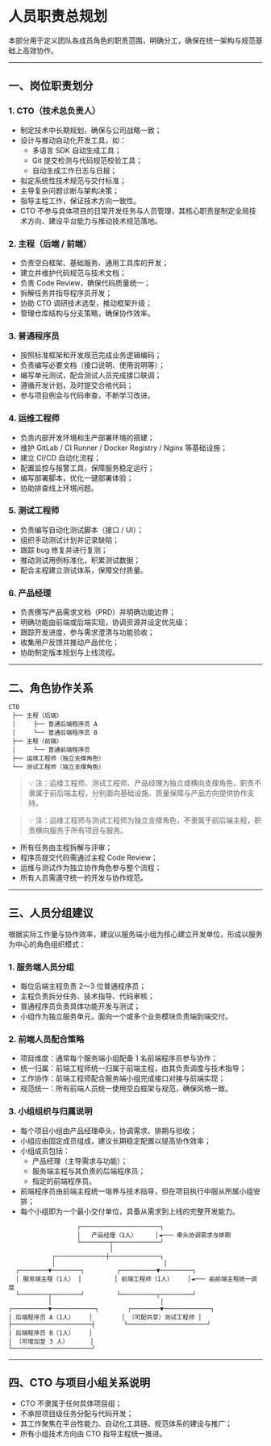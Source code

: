 # 人员职责总规划

本部分用于定义团队各成员角色的职责范围，明确分工，确保在统一架构与规范基础上高效协作。

---

## 一、岗位职责划分

### 1. CTO（技术总负责人）
- 制定技术中长期规划，确保与公司战略一致；
- 设计与推动自动化开发工具，如：
  - 多语言 SDK 自动生成工具；
  - Git 提交检测与代码规范校验工具；
  - 自动生成工作日志与日报；
- 拟定系统性技术规范与交付标准；
- 主导复杂问题诊断与架构决策；
- 指导主程工作，保证技术方向一致性。
- CTO 不参与具体项目的日常开发任务与人员管理，其核心职责是制定全局技术方向、建设平台能力与推动技术规范落地。

### 2. 主程（后端 / 前端）
- 负责空白框架、基础服务、通用工具库的开发；
- 建立并维护代码规范与技术文档；
- 负责 Code Review，确保代码质量统一；
- 拆解任务并指导程序员开发；
- 协助 CTO 调研技术选型，推动框架升级；
- 管理仓库结构与分支策略，确保协作效率。

### 3. 普通程序员
- 按照标准框架和开发规范完成业务逻辑编码；
- 负责编写必要文档（接口说明、使用说明等）；
- 编写单元测试，配合测试人员完成接口联调；
- 遵循开发计划，及时提交合格代码；
- 参与项目例会与代码审查，不断学习改进。

### 4. 运维工程师
- 负责内部开发环境和生产部署环境的搭建；
- 维护 GitLab / CI Runner / Docker Registry / Nginx 等基础设施；
- 建立 CI/CD 自动化流程；
- 配置监控与报警工具，保障服务稳定运行；
- 编写部署脚本，优化一键部署体验；
- 协助排查线上环境问题。

### 5. 测试工程师
- 负责编写自动化测试脚本（接口 / UI）；
- 组织手动测试计划并记录缺陷；
- 跟踪 bug 修复并进行复测；
- 推动测试用例标准化，积累测试数据；
- 配合主程建立测试体系，保障交付质量。

### 6. 产品经理
- 负责撰写产品需求文档（PRD）并明确功能边界；
- 明确功能由前端或后端实现，协调资源并设定优先级；
- 跟踪开发进度，参与需求澄清与功能验收；
- 收集用户反馈并推动产品优化；
- 协助制定版本规划与上线流程。

---

## 二、角色协作关系

```
CTO
 ├── 主程（后端）
 │     ├── 普通后端程序员 A
 │     └── 普通后端程序员 B
 ├── 主程（前端）
 │     └── 普通前端程序员
 ├── 运维工程师（独立支撑角色）
 └── 测试工程师（独立支撑角色）
```

> 💡 注：运维工程师、测试工程师、产品经理为独立或横向支撑角色，职责不隶属于前后端主程，分别面向基础设施、质量保障与产品方向提供协作支持。

> 💡 注：运维工程师与测试工程师为独立支撑角色，不隶属于前后端主程，职责横向服务于所有项目与服务。

- 所有任务由主程拆解与评审；
- 程序员提交代码需通过主程 Code Review；
- 运维与测试作为独立协作角色参与整个流程；
- 所有人员需遵守统一的开发与协作规范。

---

## 三、人员分组建议

根据实际工作量与协作效率，建议以服务端小组为核心建立开发单位，形成以服务为中心的角色组织模式：

### 1. 服务端人员分组
- 每位后端主程负责 2～3 位普通程序员；
- 主程负责拆分任务、技术指导、代码审核；
- 普通程序员负责具体功能开发与测试；
- 小组作为独立服务单元，面向一个或多个业务模块负责端到端交付。


### 2. 前端人员配合策略
- 项目维度：通常每个服务端小组配备 1 名前端程序员参与协作；
- 统一归属：前端工程师统一归属于前端主程，由其负责调度与技术指导；
- 工作协作：前端工程师配合服务端小组完成接口对接与前端实现；
- 规范统一：所有前端人员统一使用空白框架与规范，确保风格一致。

### 3. 小组组织与归属说明
- 每个项目小组由产品经理牵头，协调需求、排期与验收；
- 小组应由固定成员组成，建议长期稳定配置以提高协作效率；
- 小组成员包括：
  - 产品经理（主导需求与功能）；
  - 服务端主程与其负责的后端程序员；
  - 指定的前端程序员。
- 前端程序员由前端主程统一培养与技术指导，但在项目执行中服从所属小组安排；
- 每个小组即为一个最小交付单位，具备从需求到上线的完整开发能力。

```
                   ┌──────────────────────┐
                   │   产品经理（1人）     │◄─── 牵头协调需求与排期
                   └────────┬─────────────┘
                            │
            ┌──────────────┼──────────────┐
            │                              │
  ┌────────▼────────┐         ┌──────────▼─────────┐
  │ 服务端主程（1人） │         │ 前端工程师（1人）    │◄─── 由前端主程统一调度
  └────────┬────────┘         └──────────┬─────────┘
           │                              │
┌──────────▼────────────┐        ┌────────▼─────────────┐
│ 后端程序员 A（1人）    │        │ （可配共享）测试工程师 │
├──────────────────────┤        └──────────────────────┘
│ 后端程序员 B（1人）    │
│ （可增加至 3 人）      │
└──────────────────────┘
```

---

## 四、CTO 与项目小组关系说明

- CTO 不隶属于任何具体项目组；
- 不承担项目级任务分配与代码开发；
- 其工作聚焦在平台性能力、自动化工具链、规范体系的建设与推广；
- 所有小组技术方向由 CTO 指导主程统一推进。